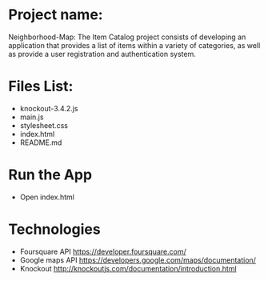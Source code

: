 Project name:  
====================
Neighborhood-Map: The Item Catalog project consists of developing an application that provides a list of items within a variety of categories, as well as provide a user registration and authentication system.

Files List:  
====================
* knockout-3.4.2.js
* main.js
* stylesheet.css
* index.html
* README.md

Run the App  
====================
* Open index.html

Technologies  
====================
* Foursquare API https://developer.foursquare.com/
* Google maps API https://developers.google.com/maps/documentation/
* Knockout http://knockoutjs.com/documentation/introduction.html
